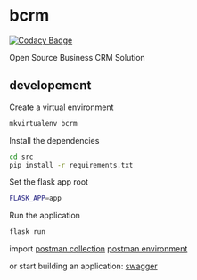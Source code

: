 # bcrm

[![Codacy Badge](https://api.codacy.com/project/badge/Grade/20080db98c8b42fdb0db9b4718dd20d4)](https://app.codacy.com/app/cedar-technologies/bcrm?utm_source=github.com&utm_medium=referral&utm_content=skalpel-tech/bcrm&utm_campaign=Badge_Grade_Dashboard)

Open Source Business CRM Solution

## developement

Create a virtual environment

```bash
mkvirtualenv bcrm
```

Install the dependencies

```bash
cd src
pip install -r requirements.txt
```

Set the flask app root

```bash
FLASK_APP=app
```

Run the application

```bash
flask run
```

import [postman collection](postman/BCRM.postman_collection.json)  [postman environment](postman/BCRM.postman_environment.json)

or start building an application: [swagger](docs\BCRM.swagger.yml)

